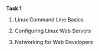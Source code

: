**Task 1**

1. Linux Command Line Basics

2. Configuring Linux Web Servers

3. Networking for Web Developers

